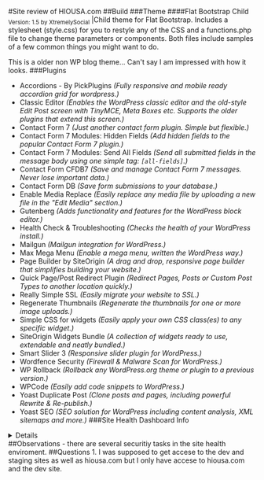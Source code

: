 #Site review of HIOUSA.com
##Build
###Theme
####Flat Bootstrap Child <sub>Version: 1.5 by XtremelySocial</sub> 
|Child theme for Flat Bootstrap. Includes a stylesheet (style.css) for you to restyle any of the CSS and a functions.php file to change theme parameters or components. Both files include samples of a few common things you might want to do.

This is a older non WP blog theme... Can't say I am impressed with how it looks.
###Plugins
- Accordions - By PickPlugins *(Fully responsive and mobile ready accordion grid for wordpress.)*
- Classic Editor *(Enables the WordPress classic editor and the old-style Edit Post screen with TinyMCE, Meta Boxes etc. Supports the older plugins that extend this screen.)*
- Contact Form 7 *(Just another contact form plugin. Simple but flexible.)*
- Contact Form 7 Modules: Hidden Fields *(Add hidden fields to the popular Contact Form 7 plugin.)*
- Contact Form 7 Modules: Send All Fields *(Send all submitted fields in the message body using one simple tag: `[all-fields]`.)*
- Contact Form CFDB7 *(Save and manage Contact Form 7 messages. Never lose important data.)*
- Contact Form DB *(Save form submissions to your database.)*
- Enable Media Replace *(Easily replace any media file by uploading a new file in the "Edit Media" section.)*
- Gutenberg *(Adds functionality and features for the WordPress block editor.)*
- Health Check & Troubleshooting *(Checks the health of your WordPress install.)*
- Mailgun *(Mailgun integration for WordPress.)*
- Max Mega Menu *(Enable a mega menu, written the WordPress way.)*
- Page Builder by SiteOrigin *(A drag and drop, responsive page builder that simplifies building your website.)*
- Quick Page/Post Redirect Plugin *(Redirect Pages, Posts or Custom Post Types to another location quickly.)*
- Really Simple SSL *(Easily migrate your website to SSL.)*
- Regenerate Thumbnails *(Regenerate the thumbnails for one or more image uploads.)*
- Simple CSS for widgets *(Easily apply your own CSS class(es) to any specific widget.)*
- SiteOrigin Widgets Bundle *(A collection of widgets ready to use, extendable and neatly bundled.)*
- Smart Slider 3 *(Responsive slider plugin for WordPress.)*
- Wordfence Security *(Firewall & Malware Scan for WordPress.)*
- WP Rollback *(Rollback any WordPress.org theme or plugin to a previous version.)*
- WPCode *(Easily add code snippets to WordPress.)*
- Yoast Duplicate Post *(Clone posts and pages, including powerful Rewrite & Re-publish.)*
- Yoast SEO *(SEO solution for WordPress including content analysis, XML sitemaps and more.)*
###Site Health Dashboard Info

<details>

	<pre><code>
```
### wp-core ###

version: 6.8
site_language: en_US
user_language: en_US
timezone: +00:00
permalink: /%postname%/
https_status: true
multisite: false
user_registration: 0
blog_public: 1
default_comment_status: open
environment_type: production
user_count: 11
dotorg_communication: true
wpengine_api: true
wpengine_api_direct: false

### wp-paths-sizes ###

wordpress_path: /nas/content/live/hiousa
wordpress_size: 138.89 MB (145635299 bytes)
uploads_path: /nas/content/live/hiousa/wp-content/uploads
uploads_size: 108.66 MB (113936503 bytes)
themes_path: /nas/content/live/hiousa/wp-content/themes
themes_size: 8.85 MB (9281616 bytes)
plugins_path: /nas/content/live/hiousa/wp-content/plugins
plugins_size: 147.58 MB (154751907 bytes)
fonts_path: /nas/content/live/hiousa/wp-content/uploads/fonts
fonts_size: directory not found
database_size: 107.03 MB (112230400 bytes)
total_size: 511.01 MB (535835725 bytes)

### wp-dropins (1) ###

advanced-cache.php: true

### wp-active-theme ###

name: Flat Bootstrap Child (flat-bootstrap-child)
version: 1.5
author: XtremelySocial
author_website: (undefined)
parent_theme: Flat Bootstrap (flat-bootstrap)
theme_features: core-block-patterns, widgets-block-editor, title-tag, automatic-feed-links, post-thumbnails, menus, html5, editor-styles, editor-style, custom-background, custom-header, widgets
theme_path: /nas/content/live/hiousa/wp-content/themes/flat-bootstrap-child
auto_update: Disabled

### wp-parent-theme ###

name: Flat Bootstrap (flat-bootstrap)
version: 1.10.1
author: XtremelySocial
author_website: https://xtremelysocial.com
theme_path: /nas/content/live/hiousa/wp-content/themes/flat-bootstrap
auto_update: Disabled

### wp-themes-inactive (1) ###

Twenty Twenty-Four: version: 1.3, author: the WordPress team, Auto-updates disabled

### wp-mu-plugins (6) ###

Force Strong Passwords - WPE Edition: version: 1.8.0, author: Jason Cosper
Health Check Troubleshooting Mode: author: (undefined), version: 1.9.2
WP Engine Cache Plugin: version: 1.3.3, author: WP Engine
WP Engine Seamless Login Plugin: version: 1.6.1, author: WP Engine
WP Engine Security Auditor: version: 1.1.1, author: wpengine
WP Engine System: version: 6.4.4, author: WP Engine

### wp-plugins-active (25) ###

Accordions - By PickPlugins: version: 2.3.11, author: PickPlugins (latest version: 2.3.12), Auto-updates disabled
Classic Editor: version: 1.6.7, author: WordPress Contributors, Auto-updates disabled
Contact Form 7: version: 6.0.6, author: Takayuki Miyoshi, Auto-updates disabled
Contact Form 7 Modules: Hidden Fields: version: 2.0.2, author: Katz Web Services, Inc., Auto-updates disabled
Contact Form 7 Modules: Send All Fields: version: 2.0.2, author: Katz Web Services, Inc., Auto-updates disabled
Contact Form CFDB7: version: 1.3.0, author: Arshid, Auto-updates disabled
Contact Form DB: version: 2.10.26, author: Michael Simpson, Auto-updates disabled
Enable Media Replace: version: 4.1.6, author: ShortPixel, Auto-updates disabled
Gutenberg: version: 20.7.0, author: Gutenberg Team, Auto-updates disabled
Health Check & Troubleshooting: version: 1.7.1, author: The WordPress.org community, Auto-updates disabled
Mailgun: version: 2.1.7, author: Mailgun (latest version: 2.1.8), Auto-updates disabled
Max Mega Menu: version: 3.5, author: megamenu.com, Auto-updates disabled
Page Builder by SiteOrigin: version: 2.31.7, author: SiteOrigin (latest version: 2.31.8), Auto-updates disabled
Quick Page/Post Redirect Plugin: version: 5.2.4, author: anadnet, Auto-updates disabled
Really Simple Security: version: 9.3.5, author: Really Simple Security, Auto-updates disabled
Regenerate Thumbnails: version: 3.1.6, author: Alex Mills (Viper007Bond), Auto-updates disabled
Simple CSS for widgets: version: 1.0, author: Gagan S Goraya, Auto-updates disabled
SiteOrigin Widgets Bundle: version: 1.68.2, author: SiteOrigin (latest version: 1.68.3), Auto-updates disabled
Smart Slider 3: version: 3.5.1.27, author: Nextend, Auto-updates disabled
The Tooltip: version: 1.0.2, author: Alobaidi, Auto-updates disabled
Wordfence Security: version: 8.0.5, author: Wordfence, Auto-updates disabled
WPCode Lite: version: 2.2.7, author: WPCode, Auto-updates disabled
WP Rollback: version: 2.0.7, author: WP Rollback, Auto-updates disabled
Yoast Duplicate Post: version: 4.5, author: Enrico Battocchi & Team Yoast, Auto-updates disabled
Yoast SEO: version: 25.0, author: Team Yoast (latest version: 25.1), Auto-updates disabled

### wp-media ###

image_editor: WP_Image_Editor_Imagick
imagick_module_version: 1691
imagemagick_version: ImageMagick 6.9.11-60 Q16 x86_64 2021-01-25 https://imagemagick.org
imagick_version: 3.7.0
file_uploads: 1
post_max_size: 100M
upload_max_filesize: 50M
max_effective_size: 50 MB
max_file_uploads: 20
imagick_limits: 
	imagick::RESOURCETYPE_AREA: 137 MB
	imagick::RESOURCETYPE_DISK: 1073741824
	imagick::RESOURCETYPE_FILE: 6144
	imagick::RESOURCETYPE_MAP: 512 MB
	imagick::RESOURCETYPE_MEMORY: 256 MB
	imagick::RESOURCETYPE_THREAD: 1
	imagick::RESOURCETYPE_TIME: 9.22337203685E+18
imagemagick_file_formats: 3FR, 3G2, 3GP, AAI, AI, APNG, ART, ARW, AVI, AVIF, AVS, BGR, BGRA, BGRO, BIE, BMP, BMP2, BMP3, BRF, CAL, CALS, CANVAS, CAPTION, CIN, CIP, CLIP, CMYK, CMYKA, CR2, CR3, CRW, CUR, CUT, DATA, DCM, DCR, DCX, DDS, DFONT, DJVU, DNG, DOT, DPX, DXT1, DXT5, EPDF, EPI, EPS, EPS2, EPS3, EPSF, EPSI, EPT, EPT2, EPT3, ERF, EXR, FAX, FILE, FITS, FRACTAL, FTP, FTS, G3, G4, GIF, GIF87, GRADIENT, GRAY, GRAYA, GROUP4, GV, H, HALD, HDR, HEIC, HISTOGRAM, HRZ, HTM, HTML, HTTP, HTTPS, ICB, ICO, ICON, IIQ, INFO, INLINE, IPL, ISOBRL, ISOBRL6, J2C, J2K, JBG, JBIG, JNG, JNX, JP2, JPC, JPE, JPEG, JPG, JPM, JPS, JPT, JSON, K25, KDC, LABEL, M2V, M4V, MAC, MAGICK, MAP, MASK, MAT, MATTE, MEF, MIFF, MKV, MNG, MONO, MOV, MP4, MPC, MPG, MRW, MSL, MSVG, MTV, MVG, NEF, NRW, NULL, ORF, OTB, OTF, PAL, PALM, PAM, PANGO, PATTERN, PBM, PCD, PCDS, PCL, PCT, PCX, PDB, PDF, PDFA, PEF, PES, PFA, PFB, PFM, PGM, PGX, PICON, PICT, PIX, PJPEG, PLASMA, PNG, PNG00, PNG24, PNG32, PNG48, PNG64, PNG8, PNM, POCKETMOD, PPM, PREVIEW, PS, PS2, PS3, PSB, PSD, PTIF, PWP, RADIAL-GRADIENT, RAF, RAS, RAW, RGB, RGBA, RGBO, RGF, RLA, RLE, RMF, RW2, SCR, SCT, SFW, SGI, SHTML, SIX, SIXEL, SPARSE-COLOR, SR2, SRF, STEGANO, SUN, SVG, SVGZ, TEXT, TGA, THUMBNAIL, TIFF, TIFF64, TILE, TIM, TTC, TTF, TXT, UBRL, UBRL6, UIL, UYVY, VDA, VICAR, VID, VIDEO, VIFF, VIPS, VST, WBMP, WEBM, WEBP, WMF, WMV, WMZ, WPG, X, X3F, XBM, XC, XCF, XPM, XPS, XV, XWD, YCbCr, YCbCrA, YUV
gd_version: 2.3.0
gd_formats: GIF, JPEG, PNG, WebP, BMP, XPM
ghostscript_version: not available

### wp-server ###

server_architecture: Linux 5.4.0-1145-gcp x86_64
httpd_software: Apache
php_version: 8.2.28 64bit
php_sapi: apache2handler
max_input_variables: 10000
time_limit: 3600
memory_limit: 512M
max_input_time: 3600
upload_max_filesize: 50M
php_post_max_size: 100M
curl_version: 7.81.0 OpenSSL/3.0.2
suhosin: false
imagick_availability: true
pretty_permalinks: true
htaccess_extra_rules: false
static_robotstxt_file: true
current: 2025-05-14T01:31:20+00:00
utc-time: Wednesday, 14-May-25 01:31:20 UTC
server-time: 2025-05-14T01:31:19+00:00

### wp-database ###

extension: mysqli
server_version: 8.0.41-32
client_version: mysqlnd 8.2.28
max_allowed_packet: 16777216
max_connections: 500

### wp-constants ###

WP_HOME: undefined
WP_SITEURL: undefined
WP_CONTENT_DIR: /nas/content/live/hiousa/wp-content
WP_PLUGIN_DIR: /nas/content/live/hiousa/wp-content/plugins
WP_MEMORY_LIMIT: 40M
WP_MAX_MEMORY_LIMIT: 512M
WP_DEBUG: false
WP_DEBUG_DISPLAY: false
WP_DEBUG_LOG: false
SCRIPT_DEBUG: false
WP_CACHE: true
CONCATENATE_SCRIPTS: undefined
COMPRESS_SCRIPTS: undefined
COMPRESS_CSS: undefined
WP_ENVIRONMENT_TYPE: undefined
WP_DEVELOPMENT_MODE: undefined
DB_CHARSET: utf8
DB_COLLATE: undefined

### wp-filesystem ###

wordpress: writable
wp-content: writable
uploads: writable
plugins: writable
themes: writable
fonts: does not exist
mu-plugins: writable

```
	</code></pre>

</details>
##Observations
- there are several securitiy tasks in the site health enviroment.
##Questions
1. I was supposed to get accese to the dev and staging sites as well as hiousa.com but I only have accese to hiousa.com and the dev site.
